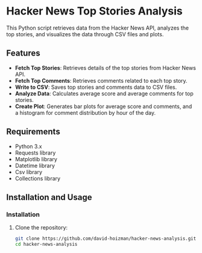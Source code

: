 # Hacker News Top Stories Analysis

This Python script retrieves data from the Hacker News API, analyzes the top stories, and visualizes the data through CSV files and plots.

## Features

- **Fetch Top Stories**: Retrieves details of the top stories from Hacker News API.
- **Fetch Top Comments**: Retrieves comments related to each top story.
- **Write to CSV**: Saves top stories and comments data to CSV files.
- **Analyze Data**: Calculates average score and average comments for top stories.
- **Create Plot**: Generates bar plots for average score and comments, and a histogram for comment distribution by hour of the day.

## Requirements

- Python 3.x
- Requests library
- Matplotlib library
- Datetime library
- Csv library
- Collections library


## Installation and Usage

### Installation

1. Clone the repository:

   ```bash
   git clone https://github.com/david-hoizman/hacker-news-analysis.git
   cd hacker-news-analysis

